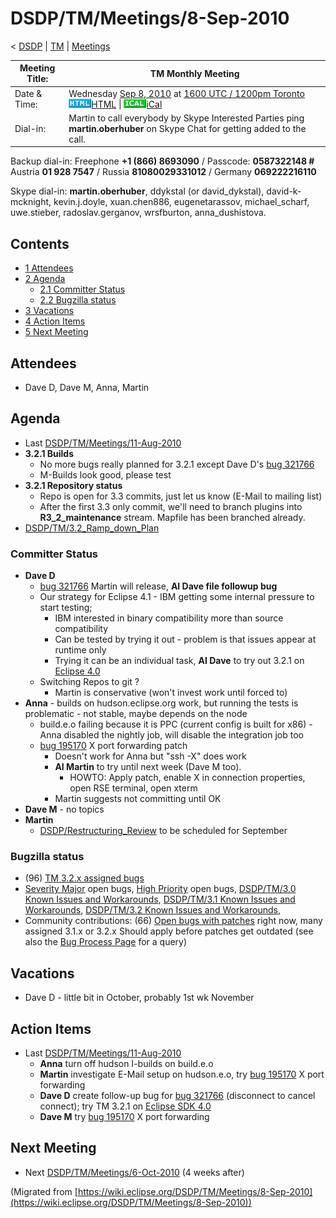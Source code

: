 

DSDP/TM/Meetings/8-Sep-2010
===========================

< [DSDP](/DSDP "DSDP")‎ | [TM](/DSDP/TM "DSDP/TM")‎ | [Meetings](/DSDP/TM/Meetings "DSDP/TM/Meetings")

| Meeting Title: | **TM Monthly Meeting** |
| --- | --- |
| Date & Time: | Wednesday [Sep 8, 2010](/index.php?title=Sep_8,_2010&action=edit&redlink=1 "Sep 8, 2010 (page does not exist)") at [1600 UTC / 1200pm Toronto](http://www.timeanddate.com/worldclock/fixedtime.html?month=9&day=8&year=2010&hour=16&min=00&sec=0&p1=0)   ![Html.gif](./images/Html.gif)[HTML](http://www.google.com/calendar/embed?src=vn70im36r00qeusu8nme50cils@group.calendar.google.com&ctz=Canada/Toronto) \| ![Ical.gif](./images/Ical.gif)[iCal](http://www.google.com/calendar/ical/vn70im36r00qeusu8nme50cils@group.calendar.google.com/public/basic.ics) |
| Dial-in: | Martin to call everybody by Skype   Interested Parties ping **martin.oberhuber** on Skype Chat for getting added to the call. |

Backup dial-in: Freephone **+1 (866) 8693090** / Passcode: **0587322148 #**  
Austria **01 928 7547** / Russia **81080029331012** / Germany **069222216110**

Skype dial-in: **martin.oberhuber**, ddykstal (or david\_dykstal), david-k-mcknight, kevin.j.doyle, xuan.chen886, eugenetarassov, michael\_scharf, uwe.stieber, radoslav.gerganov, wrsfburton, anna_dushistova.  

Contents
--------

*   [1 Attendees](#Attendees)
*   [2 Agenda](#Agenda)
    *   [2.1 Committer Status](#Committer-Status)
    *   [2.2 Bugzilla status](#Bugzilla-status)
*   [3 Vacations](#Vacations)
*   [4 Action Items](#Action-Items)
*   [5 Next Meeting](#Next-Meeting)

Attendees
---------

*   Dave D, Dave M, Anna, Martin

  

Agenda
------

*   Last [DSDP/TM/Meetings/11-Aug-2010](/DSDP/TM/Meetings/11-Aug-2010 "DSDP/TM/Meetings/11-Aug-2010")
*   **3.2.1 Builds**
    *   No more bugs really planned for 3.2.1 except Dave D's [bug 321766](https://bugs.eclipse.org/bugs/show_bug.cgi?id=321766)
    *   M-Builds look good, please test
*   **3.2.1 Repository status**
    *   Repo is open for 3.3 commits, just let us know (E-Mail to mailing list)
    *   After the first 3.3 only commit, we'll need to branch plugins into **R3\_2\_maintenance** stream. Mapfile has been branched already.
*   [DSDP/TM/3.2\_Ramp\_down_Plan](/DSDP/TM/3.2_Ramp_down_Plan "DSDP/TM/3.2 Ramp down Plan")

### Committer Status

*   **Dave D**
    *   [bug 321766](https://bugs.eclipse.org/bugs/show_bug.cgi?id=321766) Martin will release, **AI Dave file followup bug**
    *   Our strategy for Eclipse 4.1 - IBM getting some internal pressure to start testing;
        *   IBM interested in binary compatibility more than source compatibility
        *   Can be tested by trying it out - problem is that issues appear at runtime only
        *   Trying it can be an individual task, **AI Dave** to try out 3.2.1 on [Eclipse 4.0](http://download.eclipse.org/e4/sdk/drops/R-4.0-201007271520/)
    *   Switching Repos to git ?
        *   Martin is conservative (won't invest work until forced to)
*   **Anna** \- builds on hudson.eclipse.org work, but running the tests is problematic - not stable, maybe depends on the node
    *   build.e.o failing because it is PPC (current config is built for x86) - Anna disabled the nightly job, will disable the integration job too
    *   [bug 195170](https://bugs.eclipse.org/bugs/show_bug.cgi?id=195170) X port forwarding patch
        *   Doesn't work for Anna but "ssh -X" does work
        *   **AI Martin** to try until next week (Dave M too).
            *   HOWTO: Apply patch, enable X in connection properties, open RSE terminal, open xterm
        *   Martin suggests not committing until OK
*   **Dave M** \- no topics
*   **Martin**
    *   [DSDP/Restructuring_Review](/DSDP/Restructuring_Review "DSDP/Restructuring Review") to be scheduled for September

  

### Bugzilla status

*   (96) [TM 3.2.x assigned bugs](https://bugs.eclipse.org/bugs/buglist.cgi?field0-0-0=target_milestone;query_format=advanced;bug_status=UNCONFIRMED;bug_status=NEW;bug_status=ASSIGNED;bug_status=REOPENED;type0-0-0=substring;value0-0-0=3.2;product=Target%20Management)
*   [Severity Major](https://bugs.eclipse.org/bugs/buglist.cgi?query_format=advanced&classification=DSDP&product=Target+Management&bug_status=UNCONFIRMED&bug_status=NEW&bug_status=ASSIGNED&bug_status=REOPENED&bug_severity=blocker&bug_severity=critical&bug_severity=major&cmdtype=doit) open bugs, [High Priority](https://bugs.eclipse.org/bugs/buglist.cgi?query_format=advanced&classification=DSDP&product=Target+Management&bug_status=UNCONFIRMED&bug_status=NEW&bug_status=ASSIGNED&bug_status=REOPENED&cmdtype=doit&field0-0-0=priority&type0-0-0=regexp&value0-0-0=P%5B12%5D&field0-0-1=bug_severity&type0-0-1=regexp&value0-0-1=blocker%7Ccritical%7Cmajor) open bugs, [DSDP/TM/3.0 Known Issues and Workarounds](/DSDP/TM/3.0_Known_Issues_and_Workarounds "DSDP/TM/3.0 Known Issues and Workarounds"), [DSDP/TM/3.1 Known Issues and Workarounds](/DSDP/TM/3.1_Known_Issues_and_Workarounds "DSDP/TM/3.1 Known Issues and Workarounds"), [DSDP/TM/3.2 Known Issues and Workarounds](/DSDP/TM/3.2_Known_Issues_and_Workarounds "DSDP/TM/3.2 Known Issues and Workarounds"),
*   Community contributions: (66) [Open bugs with patches](https://bugs.eclipse.org/bugs/buglist.cgi?query_format=advanced&classification=DSDP&product=Target+Management&bug_status=UNCONFIRMED&bug_status=NEW&bug_status=ASSIGNED&bug_status=REOPENED&cmdtype=doit&field0-0-0=attachments.ispatch&type0-0-0=equals&value0-0-0=1) right now, many assigned 3.1.x or 3.2.x Should apply before patches get outdated (see also the [Bug Process Page](https://www.eclipse.org/dsdp/tm/development/bug_process.php) for a query)

  

  

Vacations
---------

*   Dave D - little bit in October, probably 1st wk November

Action Items
------------

*   Last [DSDP/TM/Meetings/11-Aug-2010](/DSDP/TM/Meetings/11-Aug-2010 "DSDP/TM/Meetings/11-Aug-2010")
    *   **Anna** turn off hudson I-builds on build.e.o
    *   **Martin** investigate E-Mail setup on hudson.e.o, try [bug 195170](https://bugs.eclipse.org/bugs/show_bug.cgi?id=195170) X port forwarding
    *   **Dave D** create follow-up bug for [bug 321766](https://bugs.eclipse.org/bugs/show_bug.cgi?id=321766) (disconnect to cancel connect); try TM 3.2.1 on [Eclipse SDK 4.0](http://download.eclipse.org/e4/sdk/drops/R-4.0-201007271520/)
    *   **Dave M** try [bug 195170](https://bugs.eclipse.org/bugs/show_bug.cgi?id=195170) X port forwarding

  

Next Meeting
------------

*   Next [DSDP/TM/Meetings/6-Oct-2010](/DSDP/TM/Meetings/6-Oct-2010 "DSDP/TM/Meetings/6-Oct-2010") (4 weeks after)


(Migrated from [https://wiki.eclipse.org/DSDP/TM/Meetings/8-Sep-2010](https://wiki.eclipse.org/DSDP/TM/Meetings/8-Sep-2010))
